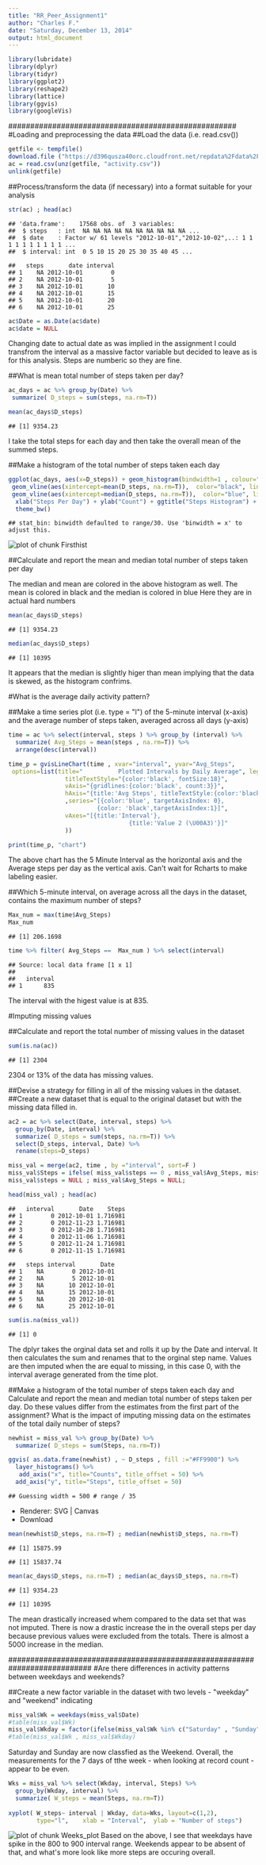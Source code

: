 ```yaml
---
title: "RR_Peer_Assignment1"
author: "Charles F."
date: "Saturday, December 13, 2014"
output: html_document
---
```



```r
library(lubridate)
library(dplyr)
library(tidyr)
library(ggplot2)
library(reshape2)
library(lattice)
library(ggvis)
library(googleVis)
```
####################################################
#Loading and preprocessing the data
##Load the data (i.e. read.csv())

```r
getfile <- tempfile()
download.file ("https://d396qusza40orc.cloudfront.net/repdata%2Fdata%2Factivity.zip" , getfile)
ac = read.csv(unz(getfile, "activity.csv"))
unlink(getfile)
```

##Process/transform the data (if necessary) into a format suitable for your analysis

```r
str(ac) ; head(ac)
```

```
## 'data.frame':	17568 obs. of  3 variables:
##  $ steps   : int  NA NA NA NA NA NA NA NA NA NA ...
##  $ date    : Factor w/ 61 levels "2012-10-01","2012-10-02",..: 1 1 1 1 1 1 1 1 1 1 ...
##  $ interval: int  0 5 10 15 20 25 30 35 40 45 ...
```

```
##   steps       date interval
## 1    NA 2012-10-01        0
## 2    NA 2012-10-01        5
## 3    NA 2012-10-01       10
## 4    NA 2012-10-01       15
## 5    NA 2012-10-01       20
## 6    NA 2012-10-01       25
```

```r
ac$Date = as.Date(ac$date)
ac$date = NULL
```
Changing date to actual date as was implied in the assignment
I could transfrom the interval as a massive factor variable but decided to leave as is for this analysis. Steps are numberic so they are fine.

##What is mean total number of steps taken per day?

```r
ac_days = ac %>% group_by(Date) %>% 
 summarize( D_steps = sum(steps, na.rm=T))

mean(ac_days$D_steps)
```

```
## [1] 9354.23
```
I take the total steps for each day and then take the overall mean of the summed steps.

##Make a histogram of the total number of steps taken each day

```r
ggplot(ac_days, aes(x=D_steps)) + geom_histogram(bindwidth=1 , colour="black", fill="orange" ,  position="identity") +
 geom_vline(aes(xintercept=mean(D_steps, na.rm=T)),  color="black", linetype="dashed", size=1) +
 geom_vline(aes(xintercept=median(D_steps, na.rm=T)),  color="blue", linetype="dashed", size=1) +
  xlab("Steps Per Day") + ylab("Count") + ggtitle("Steps Histogram") +
  theme_bw()
```

```
## stat_bin: binwidth defaulted to range/30. Use 'binwidth = x' to adjust this.
```

![plot of chunk Firsthist](figure/Firsthist-1.png) 

##Calculate and report the mean and median total number of steps taken per day

The median and mean are colored in the above histogram as well.
The mean is colored in black and the median is colored in blue
Here they are in actual hard numbers

```r
mean(ac_days$D_steps)
```

```
## [1] 9354.23
```

```r
median(ac_days$D_steps)
```

```
## [1] 10395
```
It appears that the median is slightly higer than mean implying that the data is skewed, as the histogram confrims.

#What is the average daily activity pattern?

##Make a time series plot (i.e. type = "l") of the 5-minute interval (x-axis) and the average number of steps taken, averaged across all days (y-axis)

```r
time = ac %>% select(interval, steps ) %>% group_by (interval) %>%
  summarize( Avg_Steps = mean(steps , na.rm=T)) %>%
  arrange(desc(interval)) 

time_p = gvisLineChart(time , xvar="interval", yvar="Avg_Steps",
 options=list(title="          Plotted Intervals by Daily Average", legend="left",
                titleTextStyle="{color:'black', fontSize:18}",                         
                vAxis="{gridlines:{color:'black', count:3}}",
                hAxis="{title:'Avg Steps', titleTextStyle:{color:'black'}}"
                ,series="[{color:'blue', targetAxisIndex: 0}, 
                         {color: 'black',targetAxisIndex:1}]",
                vAxes="[{title:'Interval'}, 
                                  {title:'Value 2 (\U00A3)'}]"                       
                ))

print(time_p, "chart")
```

<!-- LineChart generated in R 3.1.2 by googleVis 0.5.6 package -->
<!-- Sat Dec 13 23:34:09 2014 -->


<!-- jsHeader -->
<script type="text/javascript">
 
// jsData 
function gvisDataLineChartID127c3dbb447c () {
var data = new google.visualization.DataTable();
var datajson =
[
 [
 2355,
1.075471698 
],
[
 2350,
0.2264150943 
],
[
 2345,
0.641509434 
],
[
 2340,
3.301886792 
],
[
 2335,
4.698113208 
],
[
 2330,
2.603773585 
],
[
 2325,
1.58490566 
],
[
 2320,
0.9622641509 
],
[
 2315,
0.8301886792 
],
[
 2310,
0 
],
[
 2305,
2.849056604 
],
[
 2300,
3.301886792 
],
[
 2255,
4.603773585 
],
[
 2250,
1.603773585 
],
[
 2245,
0.1132075472 
],
[
 2240,
0.320754717 
],
[
 2235,
2.20754717 
],
[
 2230,
9.754716981 
],
[
 2225,
8.698113208 
],
[
 2220,
7.075471698 
],
[
 2215,
8.509433962 
],
[
 2210,
4.811320755 
],
[
 2205,
3.679245283 
],
[
 2200,
1.452830189 
],
[
 2155,
2.622641509 
],
[
 2150,
8.132075472 
],
[
 2145,
7.79245283 
],
[
 2140,
8.679245283 
],
[
 2135,
16.30188679 
],
[
 2130,
14.66037736 
],
[
 2125,
8.018867925 
],
[
 2120,
12.45283019 
],
[
 2115,
19.24528302 
],
[
 2110,
23.45283019 
],
[
 2105,
17.22641509 
],
[
 2100,
15.94339623 
],
[
 2055,
20.1509434 
],
[
 2050,
32.30188679 
],
[
 2045,
21.32075472 
],
[
 2040,
19.54716981 
],
[
 2035,
21.33962264 
],
[
 2030,
27.30188679 
],
[
 2025,
21.16981132 
],
[
 2020,
26.81132075 
],
[
 2015,
33.33962264 
],
[
 2010,
19.33962264 
],
[
 2005,
19.01886792 
],
[
 2000,
19.62264151 
],
[
 1955,
33.52830189 
],
[
 1950,
45.66037736 
],
[
 1945,
25.54716981 
],
[
 1940,
30.20754717 
],
[
 1935,
40.01886792 
],
[
 1930,
27.39622642 
],
[
 1925,
20.71698113 
],
[
 1920,
36.32075472 
],
[
 1915,
53.35849057 
],
[
 1910,
58.03773585 
],
[
 1905,
77.83018868 
],
[
 1900,
84.86792453 
],
[
 1855,
85.60377358 
],
[
 1850,
86.58490566 
],
[
 1845,
99.45283019 
],
[
 1840,
85.33962264 
],
[
 1835,
74.24528302 
],
[
 1830,
77.69811321 
],
[
 1825,
67.77358491 
],
[
 1820,
59.26415094 
],
[
 1815,
85.32075472 
],
[
 1810,
74.69811321 
],
[
 1805,
58.01886792 
],
[
 1800,
40.67924528 
],
[
 1755,
37.45283019 
],
[
 1750,
34.77358491 
],
[
 1745,
56.50943396 
],
[
 1740,
75.09433962 
],
[
 1735,
59.66037736 
],
[
 1730,
68.94339623 
],
[
 1725,
78.94339623 
],
[
 1720,
72.71698113 
],
[
 1715,
61.22641509 
],
[
 1710,
50.71698113 
],
[
 1705,
56.30188679 
],
[
 1700,
46.62264151 
],
[
 1655,
43.67924528 
],
[
 1650,
46.20754717 
],
[
 1645,
45.45283019 
],
[
 1640,
44.66037736 
],
[
 1635,
38.56603774 
],
[
 1630,
43.86792453 
],
[
 1625,
59.77358491 
],
[
 1620,
56.90566038 
],
[
 1615,
63.16981132 
],
[
 1610,
74.54716981 
],
[
 1605,
64.13207547 
],
[
 1600,
62.13207547 
],
[
 1555,
83.96226415 
],
[
 1550,
102.1132075 
],
[
 1545,
98.66037736 
],
[
 1540,
82.90566038 
],
[
 1535,
65.32075472 
],
[
 1530,
48.13207547 
],
[
 1525,
47.75471698 
],
[
 1520,
45.96226415 
],
[
 1515,
38.8490566 
],
[
 1510,
35.49056604 
],
[
 1505,
36.0754717 
],
[
 1500,
30.01886792 
],
[
 1455,
43.77358491 
],
[
 1450,
43.62264151 
],
[
 1445,
26.0754717 
],
[
 1440,
17.11320755 
],
[
 1435,
27.50943396 
],
[
 1430,
41.8490566 
],
[
 1425,
37.54716981 
],
[
 1420,
35.47169811 
],
[
 1415,
48.69811321 
],
[
 1410,
43.58490566 
],
[
 1405,
51.96226415 
],
[
 1400,
55.75471698 
],
[
 1355,
60.81132075 
],
[
 1350,
47.32075472 
],
[
 1345,
53.54716981 
],
[
 1340,
39.96226415 
],
[
 1335,
25.13207547 
],
[
 1330,
42.75471698 
],
[
 1325,
56.43396226 
],
[
 1320,
46.24528302 
],
[
 1315,
40.98113208 
],
[
 1310,
43.26415094 
],
[
 1305,
39.88679245 
],
[
 1300,
42.33962264 
],
[
 1255,
67.28301887 
],
[
 1250,
45.05660377 
],
[
 1245,
37.73584906 
],
[
 1240,
26.52830189 
],
[
 1235,
32.41509434 
],
[
 1230,
54.47169811 
],
[
 1225,
50.16981132 
],
[
 1220,
63.39622642 
],
[
 1215,
92.77358491 
],
[
 1210,
94.8490566 
],
[
 1205,
87.69811321 
],
[
 1200,
63.86792453 
],
[
 1155,
59.18867925 
],
[
 1150,
46.03773585 
],
[
 1145,
44.60377358 
],
[
 1140,
42.03773585 
],
[
 1135,
49.98113208 
],
[
 1130,
33.43396226 
],
[
 1125,
26.47169811 
],
[
 1120,
28.37735849 
],
[
 1115,
25.54716981 
],
[
 1110,
21.32075472 
],
[
 1105,
29.67924528 
],
[
 1100,
31.35849057 
],
[
 1055,
31.94339623 
],
[
 1050,
25.09433962 
],
[
 1045,
28.33962264 
],
[
 1040,
34.69811321 
],
[
 1035,
37.41509434 
],
[
 1030,
44.28301887 
],
[
 1025,
50.79245283 
],
[
 1020,
38.9245283 
],
[
 1015,
52.66037736 
],
[
 1010,
42.41509434 
],
[
 1005,
26.98113208 
],
[
 1000,
40.56603774 
],
[
 955,
21.05660377 
],
[
 950,
34.98113208 
],
[
 945,
38.75471698 
],
[
 940,
24.79245283 
],
[
 935,
45.22641509 
],
[
 930,
66.20754717 
],
[
 925,
95.96226415 
],
[
 920,
103.7169811 
],
[
 915,
108.1132075 
],
[
 910,
109.1132075 
],
[
 905,
124.0377358 
],
[
 900,
143.4528302 
],
[
 855,
167.0188679 
],
[
 850,
183.3962264 
],
[
 845,
179.5660377 
],
[
 840,
195.9245283 
],
[
 835,
206.1698113 
],
[
 830,
177.3018868 
],
[
 825,
155.3962264 
],
[
 820,
171.1509434 
],
[
 815,
157.5283019 
],
[
 810,
129.4339623 
],
[
 805,
68.20754717 
],
[
 800,
73.37735849 
],
[
 755,
56.1509434 
],
[
 750,
57.8490566 
],
[
 745,
69.54716981 
],
[
 740,
52.26415094 
],
[
 735,
44.32075472 
],
[
 730,
55.67924528 
],
[
 725,
50.98113208 
],
[
 720,
49.9245283 
],
[
 715,
54.50943396 
],
[
 710,
50.50943396 
],
[
 705,
44.37735849 
],
[
 700,
43.81132075 
],
[
 655,
49.03773585 
],
[
 650,
37.35849057 
],
[
 645,
44.16981132 
],
[
 640,
44.01886792 
],
[
 635,
39.33962264 
],
[
 630,
52.1509434 
],
[
 625,
47.0754717 
],
[
 620,
49.96226415 
],
[
 615,
63.45283019 
],
[
 610,
53.77358491 
],
[
 605,
49.26415094 
],
[
 600,
31.49056604 
],
[
 555,
44.49056604 
],
[
 550,
39.45283019 
],
[
 545,
18.33962264 
],
[
 540,
16.01886792 
],
[
 535,
6.056603774 
],
[
 530,
2.094339623 
],
[
 525,
2.962264151 
],
[
 520,
3.320754717 
],
[
 515,
2.245283019 
],
[
 510,
3 
],
[
 505,
1.566037736 
],
[
 500,
0 
],
[
 455,
1.113207547 
],
[
 450,
3.113207547 
],
[
 445,
0.8301886792 
],
[
 440,
3.490566038 
],
[
 435,
0.6603773585 
],
[
 430,
4.113207547 
],
[
 425,
0.358490566 
],
[
 420,
0.3396226415 
],
[
 415,
0 
],
[
 410,
2.566037736 
],
[
 405,
0.9433962264 
],
[
 400,
1.188679245 
],
[
 355,
0 
],
[
 350,
0 
],
[
 345,
0.07547169811 
],
[
 340,
0.4905660377 
],
[
 335,
0.5849056604 
],
[
 330,
1.622641509 
],
[
 325,
0.6226415094 
],
[
 320,
0.2075471698 
],
[
 315,
0 
],
[
 310,
0 
],
[
 305,
0 
],
[
 300,
0 
],
[
 255,
0.9433962264 
],
[
 250,
1.547169811 
],
[
 245,
0 
],
[
 240,
0 
],
[
 235,
0.2264150943 
],
[
 230,
0 
],
[
 225,
0.1320754717 
],
[
 220,
0 
],
[
 215,
0 
],
[
 210,
1.132075472 
],
[
 205,
0 
],
[
 200,
0 
],
[
 155,
0 
],
[
 150,
0.2641509434 
],
[
 145,
0.3773584906 
],
[
 140,
0.1698113208 
],
[
 135,
0.1698113208 
],
[
 130,
1.830188679 
],
[
 125,
1.113207547 
],
[
 120,
0 
],
[
 115,
0.3396226415 
],
[
 110,
0.1509433962 
],
[
 105,
0.679245283 
],
[
 100,
0.320754717 
],
[
 55,
0.1320754717 
],
[
 50,
0.3018867925 
],
[
 45,
1.471698113 
],
[
 40,
0 
],
[
 35,
0.8679245283 
],
[
 30,
0.5283018868 
],
[
 25,
2.094339623 
],
[
 20,
0.07547169811 
],
[
 15,
0.1509433962 
],
[
 10,
0.1320754717 
],
[
 5,
0.3396226415 
],
[
 0,
1.716981132 
] 
];
data.addColumn('number','interval');
data.addColumn('number','Avg_Steps');
data.addRows(datajson);
return(data);
}
 
// jsDrawChart
function drawChartLineChartID127c3dbb447c() {
var data = gvisDataLineChartID127c3dbb447c();
var options = {};
options["allowHtml"] = true;
options["title"] = "          Plotted Intervals by Daily Average";
options["legend"] = "left";
options["titleTextStyle"] = {color:'black', fontSize:18};
options["vAxis"] = {gridlines:{color:'black', count:3}};
options["hAxis"] = {title:'Avg Steps', titleTextStyle:{color:'black'}};
options["series"] = [{color:'blue', targetAxisIndex: 0}, 
                         {color: 'black',targetAxisIndex:1}];
options["vAxes"] = [{title:'Interval'}, 
                                  {title:'Value 2 (£)'}];

    var chart = new google.visualization.LineChart(
    document.getElementById('LineChartID127c3dbb447c')
    );
    chart.draw(data,options);
    

}
  
 
// jsDisplayChart
(function() {
var pkgs = window.__gvisPackages = window.__gvisPackages || [];
var callbacks = window.__gvisCallbacks = window.__gvisCallbacks || [];
var chartid = "corechart";
  
// Manually see if chartid is in pkgs (not all browsers support Array.indexOf)
var i, newPackage = true;
for (i = 0; newPackage && i < pkgs.length; i++) {
if (pkgs[i] === chartid)
newPackage = false;
}
if (newPackage)
  pkgs.push(chartid);
  
// Add the drawChart function to the global list of callbacks
callbacks.push(drawChartLineChartID127c3dbb447c);
})();
function displayChartLineChartID127c3dbb447c() {
  var pkgs = window.__gvisPackages = window.__gvisPackages || [];
  var callbacks = window.__gvisCallbacks = window.__gvisCallbacks || [];
  window.clearTimeout(window.__gvisLoad);
  // The timeout is set to 100 because otherwise the container div we are
  // targeting might not be part of the document yet
  window.__gvisLoad = setTimeout(function() {
  var pkgCount = pkgs.length;
  google.load("visualization", "1", { packages:pkgs, callback: function() {
  if (pkgCount != pkgs.length) {
  // Race condition where another setTimeout call snuck in after us; if
  // that call added a package, we must not shift its callback
  return;
}
while (callbacks.length > 0)
callbacks.shift()();
} });
}, 100);
}
 
// jsFooter
</script>
 
<!-- jsChart -->  
<script type="text/javascript" src="https://www.google.com/jsapi?callback=displayChartLineChartID127c3dbb447c"></script>
 
<!-- divChart -->
  
<div id="LineChartID127c3dbb447c" 
  style="width: 500; height: automatic;">
</div>
The above chart has the 5 Minute Interval as the horizontal axis and the Average steps per day as the vertical axis. Can't wait for Rcharts to make labeling easier.


##Which 5-minute interval, on average across all the days in the dataset, contains the maximum number of steps?

```r
Max_num = max(time$Avg_Steps)
Max_num
```

```
## [1] 206.1698
```

```r
time %>% filter( Avg_Steps ==  Max_num ) %>% select(interval)
```

```
## Source: local data frame [1 x 1]
## 
##   interval
## 1      835
```
The interval with the higest value is at 835.

#Imputing missing values

##Calculate and report the total number of missing values in the dataset

```r
sum(is.na(ac))
```

```
## [1] 2304
```
2304 or 13% of the data has missing values.

##Devise a strategy for filling in all of the missing values in the dataset. 
##Create a new dataset that is equal to the original dataset but with the missing data filled in.

```r
ac2 = ac %>% select(Date, interval, steps) %>%
  group_by(Date, interval) %>% 
  summarize( D_steps = sum(steps, na.rm=T)) %>%
  select(D_steps, interval, Date) %>% 
  rename(steps=D_steps)

miss_val = merge(ac2, time , by ="interval", sort=F )
miss_val$Steps = ifelse( miss_val$steps == 0 , miss_val$Avg_Steps, miss_val$steps)
miss_val$steps = NULL ; miss_val$Avg_Steps = NULL;

head(miss_val) ; head(ac)
```

```
##   interval       Date    Steps
## 1        0 2012-10-01 1.716981
## 2        0 2012-11-23 1.716981
## 3        0 2012-10-28 1.716981
## 4        0 2012-11-06 1.716981
## 5        0 2012-11-24 1.716981
## 6        0 2012-11-15 1.716981
```

```
##   steps interval       Date
## 1    NA        0 2012-10-01
## 2    NA        5 2012-10-01
## 3    NA       10 2012-10-01
## 4    NA       15 2012-10-01
## 5    NA       20 2012-10-01
## 6    NA       25 2012-10-01
```

```r
sum(is.na(miss_val))
```

```
## [1] 0
```
The dplyr takes the orginal data set and rolls it up by the Date and interval. It then calculates the sum and renames that to the orginal step name. Values are then imputed when the are equal to missing, in this case 0, with the interval average generated from the time plot.

##Make a histogram of the total number of steps taken each day and Calculate and report the mean and median total number of steps taken per day. Do these values differ from the estimates from the first part of the assignment? What is the impact of imputing missing data on the estimates of the total daily number of steps?


```r
newhist = miss_val %>% group_by(Date) %>% 
  summarize( D_steps = sum(Steps, na.rm=T)) 

ggvis( as.data.frame(newhist) , ~ D_steps , fill :="#FF9900") %>% 
  layer_histograms() %>%
   add_axis("x", title="Counts", title_offset = 50) %>% 
  add_axis("y", title="Steps", title_offset = 50)
```

```
## Guessing width = 500 # range / 35
```

<!--html_preserve--><div id="plot_id520947746-container" class="ggvis-output-container">
<div id="plot_id520947746" class="ggvis-output"></div>
<div class="plot-gear-icon">
<nav class="ggvis-control">
<a class="ggvis-dropdown-toggle" title="Controls" onclick="return false;"></a>
<ul class="ggvis-dropdown">
<li>
Renderer: 
<a id="plot_id520947746_renderer_svg" class="ggvis-renderer-button" onclick="return false;" data-plot-id="plot_id520947746" data-renderer="svg">SVG</a>
 | 
<a id="plot_id520947746_renderer_canvas" class="ggvis-renderer-button" onclick="return false;" data-plot-id="plot_id520947746" data-renderer="canvas">Canvas</a>
</li>
<li>
<a id="plot_id520947746_download" class="ggvis-download" data-plot-id="plot_id520947746">Download</a>
</li>
</ul>
</nav>
</div>
</div>
<script type="text/javascript">
var plot_id520947746_spec = {
    "data": [
        {
            "name": "as.data.frame(newhist)0/bin1/stack2",
            "format": {
                "type": "csv",
                "parse": {
                    "xmin_": "number",
                    "xmax_": "number",
                    "stack_upr_": "number",
                    "stack_lwr_": "number"
                }
            },
            "values": "\"xmin_\",\"xmax_\",\"stack_upr_\",\"stack_lwr_\"\n10750,11250,12,0\n11250,11750,1,0\n11750,12250,0,0\n12250,12750,2,0\n12750,13250,2,0\n13250,13750,0,0\n13750,14250,2,0\n14250,14750,2,0\n14750,15250,3,0\n15250,15750,4,0\n15750,16250,6,0\n16250,16750,0,0\n16750,17250,5,0\n17250,17750,6,0\n17750,18250,1,0\n18250,18750,2,0\n18750,19250,2,0\n19250,19750,2,0\n19750,20250,3,0\n20250,20750,1,0\n20750,21250,2,0\n21250,21750,1,0\n21750,22250,0,0\n22250,22750,0,0\n22750,23250,0,0\n23250,23750,1,0\n23750,24250,0,0\n24250,24750,0,0\n24750,25250,0,0\n25250,25750,0,0\n25750,26250,0,0\n26250,26750,0,0\n26750,27250,0,0\n27250,27750,1,0"
        },
        {
            "name": "scale/x",
            "format": {
                "type": "csv",
                "parse": {
                    "domain": "number"
                }
            },
            "values": "\"domain\"\n9900\n28600"
        },
        {
            "name": "scale/y",
            "format": {
                "type": "csv",
                "parse": {
                    "domain": "number"
                }
            },
            "values": "\"domain\"\n0\n12.6"
        }
    ],
    "scales": [
        {
            "name": "x",
            "domain": {
                "data": "scale/x",
                "field": "data.domain"
            },
            "zero": false,
            "nice": false,
            "clamp": false,
            "range": "width"
        },
        {
            "name": "y",
            "domain": {
                "data": "scale/y",
                "field": "data.domain"
            },
            "zero": false,
            "nice": false,
            "clamp": false,
            "range": "height"
        }
    ],
    "marks": [
        {
            "type": "rect",
            "properties": {
                "update": {
                    "stroke": {
                        "value": "#000000"
                    },
                    "fill": {
                        "value": "#FF9900"
                    },
                    "x": {
                        "scale": "x",
                        "field": "data.xmin_"
                    },
                    "x2": {
                        "scale": "x",
                        "field": "data.xmax_"
                    },
                    "y": {
                        "scale": "y",
                        "field": "data.stack_upr_"
                    },
                    "y2": {
                        "scale": "y",
                        "field": "data.stack_lwr_"
                    }
                },
                "ggvis": {
                    "data": {
                        "value": "as.data.frame(newhist)0/bin1/stack2"
                    }
                }
            },
            "from": {
                "data": "as.data.frame(newhist)0/bin1/stack2"
            }
        }
    ],
    "width": 504,
    "height": 504,
    "legends": [

    ],
    "axes": [
        {
            "type": "x",
            "scale": "x",
            "orient": "bottom",
            "title": "Counts",
            "titleOffset": 50,
            "layer": "back",
            "grid": true
        },
        {
            "type": "y",
            "scale": "y",
            "orient": "left",
            "title": "Steps",
            "titleOffset": 50,
            "layer": "back",
            "grid": true
        }
    ],
    "padding": null,
    "ggvis_opts": {
        "keep_aspect": false,
        "resizable": true,
        "padding": {

        },
        "duration": 250,
        "renderer": "svg",
        "hover_duration": 0,
        "width": 504,
        "height": 504
    },
    "handlers": null
}
;
ggvis.getPlot("plot_id520947746").parseSpec(plot_id520947746_spec);
</script><!--/html_preserve-->

```r
mean(newhist$D_steps, na.rm=T) ; median(newhist$D_steps, na.rm=T)
```

```
## [1] 15875.99
```

```
## [1] 15837.74
```

```r
mean(ac_days$D_steps, na.rm=T) ; median(ac_days$D_steps, na.rm=T)
```

```
## [1] 9354.23
```

```
## [1] 10395
```
The mean drastically increased whem compared to the data set that was not imputed. There is now a drastic increase the in the overall steps per day because previous values were excluded from the totals.
There is almost a 5000 increase in the median.

###########################################################################
#Are there differences in activity patterns between weekdays and weekends?

##Create a new factor variable in the dataset with two levels - "weekday" and "weekend" indicating 

```r
miss_val$Wk = weekdays(miss_val$Date)
#table(miss_val$Wk)
miss_val$Wkday = factor(ifelse(miss_val$Wk %in% c("Saturday" , "Sunday"), "Weekend", "Weekday"))
#table(miss_val$Wk , miss_val$Wkday)
```
Saturday and Sunday are now classfied as the Weekend. Overall, the measurements for the 7 days of tthe week - when looking at record count - appear to be even.


```r
Wks = miss_val %>% select(Wkday, interval, Steps) %>% 
  group_by(Wkday, interval) %>%
  summarize( W_steps = mean(Steps, na.rm=T)) 
  
xyplot( W_steps~ interval | Wkday, data=Wks, layout=c(1,2), 
        type="l",    xlab = "Interval",  ylab = "Number of steps")
```

![plot of chunk Weeks_plot](figure/Weeks_plot-1.png) 
Based on the above, I see that weekdays have spike in the 800 to 900 interval range.
Weekends appear to be absent of that, and what's more look like more steps are occuring overall.

